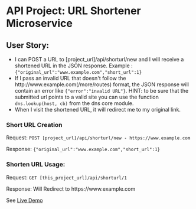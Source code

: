 <h1 id="api-project-url-shortener-microservice">API Project: URL Shortener Microservice</h1>
<h2 id="user-story-">User Story:</h2>
<ul>
<li>I can POST a URL to [project_url]/api/shorturl/new and I will receive a shortened URL in the JSON response.
Example : <code>{&quot;original_url&quot;:&quot;www.example.com&quot;,&quot;short_url&quot;:1}</code></li>
<li>If I pass an invalid URL that doesn&#39;t follow the http://www.example.com(/more/routes) format, the JSON response will contain an error like <code>{&quot;error&quot;:&quot;invalid URL&quot;}</code>.
HINT: to be sure that the submitted url points to a valid site you can use the function <code>dns.lookup(host, cb)</code> from the dns core module.</li>
<li>When I visit the shortened URL, it will redirect me to my original link.</li>
</ul>
<h3 id="short-url-creation">Short URL Creation</h3>
<p>Request: <code>POST [project_url]/api/shorturl/new - https://www.example.com</code></p>
<p>Response: <code>{&quot;original_url&quot;:&quot;www.example.com&quot;,&quot;short_url&quot;:1}</code>   </p>
<h3 id="shorten-url-usage-">Shorten URL Usage:</h3>
<p>Request: <code>GET [this_project_url]/api/shorturl/1</code></p>
<p>Response: Will Redirect to https://www.example.com</p>
<p>See <a href="https://henry-url-shortener.glitch.me" rel="nofollow">Live Demo</a></p>
